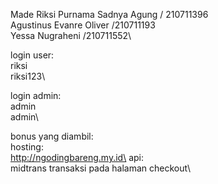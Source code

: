 Made Riksi Purnama Sadnya Agung / 210711396\
Agustinus Evanre Oliver /210711193\
Yessa Nugraheni /210711552\


login user:\
riksi\
riksi123\

login  admin:\
admin\
admin\

bonus yang diambil:\
hosting:\
http://ngodingbareng.my.id\
api:\
midtrans transaksi pada halaman checkout\
